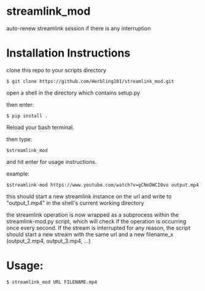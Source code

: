# 	streamlink_mod

auto-renew streamlink session if there is any interruption

#	Installation Instructions


clone this repo to your scripts directory

	$ git clone https://github.com/Herbling101/streamlink_mod.git
    
open a shell in the directory which contains setup.py

then enter:

	$ pip install .

Reload your bash terminal.

then type:
	
	$streamlink_mod

and hit enter for usage instructions. 

example:

	$streamlink-mod https://www.youtube.com/watch?v=gCNeDWCI0vo output.mp4

this should start a new streamlink instance on the url and write to "output_1.mp4" in the shell's current working directory

the streamlink operation is now wrapped as a subprocess within the streamlink-mod.py script, which will check if the operation is occurring once every second. If the stream is interrupted for any reason, the script should start a new stream with the same url and a new filename_x (output_2.mp4, output_3.mp4, ...)

#	Usage:
    
    $ streamlink_mod URL FILENAME.mp4
